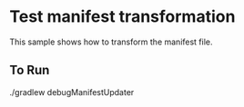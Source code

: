 # Test manifest transformation

This sample shows how to transform the manifest file.

## To Run
./gradlew debugManifestUpdater
